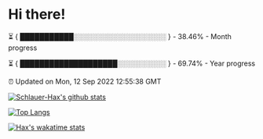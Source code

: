 # Hi there!

⏳ { ███████████░░░░░░░░░░░░░░░░░░░ } - 38.46% - Month progress

⏳ { ████████████████████░░░░░░░░░░ } - 69.74% - Year progress

⏰ Updated on Mon, 12 Sep 2022 12:55:38 GMT


[![Schlauer-Hax's github stats](https://github-readme-stats.vercel.app/api?username=Schlauer-Hax&show_icons=true&theme=dark&count_private=true)](https://github.com/Schlauer-Hax)


[![Top Langs](https://github-readme-stats.vercel.app/api/top-langs/?username=Schlauer-Hax&layout=compact&theme=dark)](https://github.com/Schlauer-Hax?tab=repositories)


[![Hax's wakatime stats](https://github-readme-stats.vercel.app/api/wakatime?username=Hax&theme=dark)](https://wakatime.com/@Hax)


